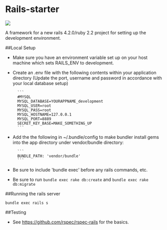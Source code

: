 Rails-starter
=========
<img src="https://travis-ci.org/chiedojohn/rails-starter.svg?branch=master" />

A framework for a new rails 4.2.0/ruby 2.2 project for setting up the development environment.

##Local Setup
- Make sure you have an environment variable set up on your host machine which sets RAILS_ENV to development.
- Create an .env file with the following contents within your application directory (Update the port, username and password in accordance with your local database setup)

        ```
        #MYSQL
        MYSQL_DATABASE=YOURAPPNAME_development
        MYSQL_USER=root
        MYSQL_PASS=root
        MYSQL_HOSTNAME=127.0.0.1
        MYSQL_PORT=8889
        SECRET_KEY_BASE=MAKE_SOMETHING_UP
        ```

- Add the the following in ~/.bundle/config to make bundler install gems into the app directory under vendor/bundle directory:

        ```
        BUNDLE_PATH: 'vendor/bundle'
        ```

- Be sure to include 'bundle exec' before any rails commands, etc.

- Be sure to run `bundle exec rake db:create` and `bundle exec rake db:migrate`

##Running the rails server

`bundle exec rails s`

##Testing
- See https://github.com/rspec/rspec-rails for the basics.
